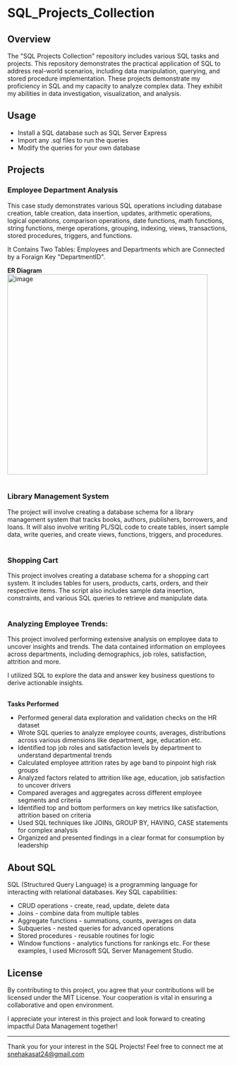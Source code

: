 # SQL_Projects_Collection
## Overview
The "SQL Projects Collection" repository includes various SQL tasks and projects. This repository demonstrates the practical application of SQL to address real-world scenarios, including data manipulation, querying, and stored procedure implementation. These projects demonstrate my proficiency in SQL and my capacity to analyze complex data. They exhibit my abilities in data investigation, visualization, and analysis.

## Usage
- Install a SQL database such as SQL Server Express
- Import any .sql files to run the queries
- Modify the queries for your own database

## Projects
### Employee Department Analysis
This case study demonstrates various SQL operations including database creation, table creation, data insertion, updates, arithmetic operations, logical operations, comparison operations, date functions, math functions, string functions, merge operations, grouping, indexing, views, transactions, stored procedures, triggers, and functions.<br>

It Contains Two Tables: Employees and Departments which are Connected by a Foraign Key "DepartmentID".<br>

**ER Diagram**<br>
<img width="454" alt="image" src="https://github.com/user-attachments/assets/cc147820-f9c6-4d95-bc61-853da7e52262" />
<br><br>

### Library Management System
The project will involve creating a database schema for a library management system that tracks books, authors, publishers, borrowers, and loans. It will also involve writing PL/SQL code to create tables, insert sample data, write queries, and create views, functions, triggers, and procedures.
<br><br>

### Shopping Cart
This project involves creating a database schema for a shopping cart system. It includes tables for users, products, carts, orders, and their respective items. The script also includes sample data insertion, constraints, and various SQL queries to retrieve and manipulate data.
<br><br>

### Analyzing Employee Trends:<br> 
This project involved performing extensive analysis on employee data to uncover insights and trends. The data contained information on employees across departments, including demographics, job roles, satisfaction, attrition and more.<br>

I utilized SQL to explore the data and answer key business questions to derive actionable insights.<br><br>

**Tasks Performed**<br>
- Performed general data exploration and validation checks on the HR dataset
- Wrote SQL queries to analyze employee counts, averages, distributions across various dimensions like department, age, education etc.
- Identified top job roles and satisfaction levels by department to understand departmental trends
- Calculated employee attrition rates by age band to pinpoint high risk groups
- Analyzed factors related to attrition like age, education, job satisfaction to uncover drivers
- Compared averages and aggregates across different employee segments and criteria
- Identified top and bottom performers on key metrics like satisfaction, attrition based on criteria
- Used SQL techniques like JOINs, GROUP BY, HAVING, CASE statements for complex analysis
- Organized and presented findings in a clear format for consumption by leadership

## About SQL
SQL (Structured Query Language) is a programming language for interacting with relational databases. Key SQL capabilities:

- CRUD operations - create, read, update, delete data
- Joins - combine data from multiple tables
- Aggregate functions - summations, counts, averages on data
- Subqueries - nested queries for advanced operations
- Stored procedures - reusable routines for logic
- Window functions - analytics functions for rankings etc.
For these examples, I used Microsoft SQL Server Management Studio.


## License
By contributing to this project, you agree that your contributions will be licensed under the MIT License. Your cooperation is vital in ensuring a collaborative and open environment.

I appreciate your interest in this project and look forward to creating impactful Data Management together!

---

Thank you for your interest in the SQL Projects! Feel free to connect me at snehakasat24@gmail.com

